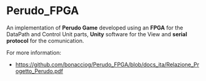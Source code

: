# Perudo_FPGA

An implementation of **Perudo Game** developed using an **FPGA** for the DataPath and Control Unit parts, **Unity** software for the View and **serial protocol** for the comunication.


For more information:
* https://github.com/bonacciog/Perudo_FPGA/blob/docs_ita/Relazione_Progetto_Perudo.pdf

